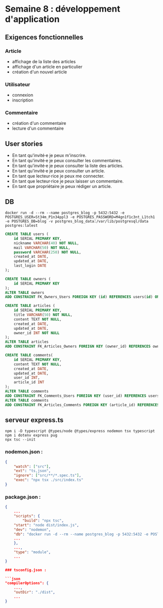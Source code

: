 # Semaine 8 : développement d'application

## Exigences fonctionnelles

### Article
- affichage de la liste des articles
- affichage d'un article en particulier
- création d'un nouvel article

### Utilisateur
- connexion
- inscription

### Commentaire
- création d'un commentaire
- lecture d'un commentaire

## User stories

- En tant qu'invité·e je peux m'inscrire.
- En tant qu'invité·e je peux consulter les commentaires.
- En tant qu'invité·e je peux consulter la liste des articles.
- En tant qu'invité·e je peux consulter un article.
- En tant que lecteur·rice je peux me connecter.
- En tant que lecteur·rice je peux laisser un commentaire.
- En tant que propriétaire je peux rédiger un article.

## DB

```shell
docker run -d --rm --name postgres_blog -p 5432:5432 -e POSTGRES_USER=St34m_P1n34ppl3 -e POSTGRES_PASSWORD=M4gn1f1c3nt_L1tch1 -e POSTGRES_DB=blog -v postgres_blog_data:/var/lib/postgresql/data postgres:latest
```

```sql
CREATE TABLE users (
	id SERIAL PRIMARY KEY,
	nickname VARCHAR(40) NOT NULL,
	mail VARCHAR(50) NOT NULL,
	password VARCHAR(250) NOT NULL,
	created_at DATE,
	updated_at DATE,
	last_login DATE
);

CREATE TABLE owners (
	id SERIAL PRIMARY KEY
);
ALTER TABLE owners
ADD CONSTRAINT FK_Owners_Users FOREIGN KEY (id) REFERENCES users(id) ON DELETE CASCADE ON UPDATE CASCADE;

CREATE TABLE articles (
	id SERIAL PRIMARY KEY,
	title VARCHAR(50) NOT NULL,
	content TEXT NOT NULL,
	created_at DATE,
	updated_at DATE,
	owner_id INT NOT NULL
);
ALTER TABLE articles
ADD CONSTRAINT FK_Articles_Owners FOREIGN KEY (owner_id) REFERENCES owners(id) ON DELETE CASCADE ON UPDATE CASCADE;

CREATE TABLE comments(
	id SERIAL PRIMARY KEY,
	content TEXT NOT NULL,
	created_at DATE,
	updated_at DATE,
	user_id INT,
	article_id INT
);
ALTER TABLE comments
ADD CONSTRAINT FK_Comments_Users FOREIGN KEY (user_id) REFERENCES users(id) ON DELETE CASCADE ON UPDATE CASCADE;
ALTER TABLE comments
ADD CONSTRAINT FK_Articles_Comments FOREIGN KEY (article_id) REFERENCES articles(id) ON DELETE CASCADE ON UPDATE CASCADE;
```

## serveur express.ts

```shell
npm i -D typescript @types/node @types/express nodemon tsx typescript
npm i dotenv express pug
npx tsc --init
```

### nodemon.json :

```json
{
	"watch": ["src"],
	"ext": "ts,json",
	"ignore": ["src/**/*.spec.ts"],
	"exec": "npx tsx ./src/index.ts"
}
```

### package.json :

```json
{
	...
	"scripts": {
		"build": "npx tsc",
    "start": "node dist/index.js",
    "dev": "nodemon",
    "db": "docker run -d --rm --name postgres_blog -p 5432:5432 -e POSTGRES_USER=St34m_P1n34ppl3 -e POSTGRES_PASSWORD=M4gn1f1c3nt_L1tch1 -e POSTGRES_DB=blog postgres:latest",
	...
	},
	...,
	"type": "module",
	...
}

### tsconfig.json :

```json
"compilerOptions": {
	...,
	"outDir": "./dist",
	...
}
```
